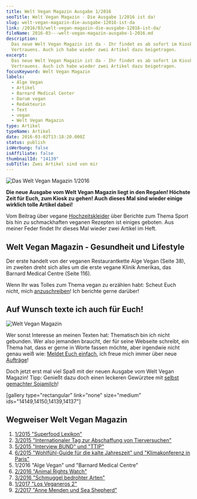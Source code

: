 ```yaml
---
title: Welt Vegan Magazin Ausgabe 1/2016
seoTitle: Welt Vegan Magazin - Die Ausgabe 1/2016 ist da!
slug: welt-vegan-magazin-die-ausgabe-12016-ist-da
link: /2016/03/welt-vegan-magazin-die-ausgabe-12016-ist-da/
fileName: 2016-03---welt-vegan-magazin-ausgabe-1-2016.md
description:
  Das neue Welt Vegan Magazin ist da - Ihr findet es ab sofort im Kiosk Eures
  Vertrauens. Auch ich habe wieder zwei Artikel dazu beigetragen.
excerpt:
  Das neue Welt Vegan Magazin ist da - Ihr findet es ab sofort im Kiosk Eures
  Vertrauens. Auch ich habe wieder zwei Artikel dazu beigetragen.
focusKeyword: Welt Vegan Magazin
labels:
  - Alge Vegan
  - Artikel
  - Barnard Medical Center
  - Darum vegan
  - Redakteurin
  - Text
  - vegan
  - Welt Vegan Magazin
type: Artikel
typeName: Artikel
date: 2016-03-02T13:18:20.000Z
status: publish
isWerbung: false
isAffiliate: false
thumbnailId: "14139"
subTitle: Zwei Artikel sind von mir
---
```


![Das Welt Vegan Magazin 1/2016](http://cardamonchai.com/wp-content/uploads/2016/03/25319062412_a3755328fb_z.jpg "Das Welt Vegan Magazin 1/2016")

<strong>Die neue Ausgabe vom Welt Vegan Magazin liegt in den Regalen! Höchste
Zeit für Euch, zum Kiosk zu gehen! Auch dieses Mal sind wieder einige wirklich
tolle Artikel dabei!</strong>

Vom Beitrag über vegane
<a href="http://cardamonchai.com/2016/02/hochzeitsfotografin-petra-fritzi-hennemann-im-interview/">Hochzeitskleider</a>
über Berichte zum Thema Sport bis hin zu schmackhaften veganen Rezepten ist
einiges geboten. Aus meiner Feder findet Ihr dieses Mal wieder zwei Artikel im
Heft.

## Welt Vegan Magazin - Gesundheit und Lifestyle

Der erste handelt von der veganen Restaurantkette Alge Vegan (Seite 38), im
zweiten dreht sich alles um die erste vegane Klinik Amerikas, das Barnard
Medical Centre (Seite 116).

Wenn Ihr was Tolles zum Thema vegan zu erzählen habt: Scheut Euch nicht, mich
<a href="mailto:info@cardamonchai.com">anzuschreiben</a>! Ich berichte gerne
darüber!

## Auf Wunsch texte ich auch für Euch!

![Welt Vegan Magazin](http://cardamonchai.com/wp-content/uploads/2016/03/25319089342_265805d22b_z-640x427.jpg "Text: Anne Reis")

Wer sonst Interesse an meinen Texten hat: Thematisch bin ich nicht gebunden. Wer
also jemanden braucht, der für seine Webseite schreibt, ein Thema hat, dass er
gerne in Worte fassen möchte, aber irgendwie nicht genau weiß wie:
<a href="mailto:info@cardamonchai.com">Meldet Euch einfach</a>, ich freue mich
immer über neue <a href="mailto:info@cardamonchai.com">Aufträge</a>!

Doch jetzt erst mal viel Spaß mit der neuen Ausgabe vom Welt Vegan Magazin!
Tipp: Genießt dazu doch einen leckeren Gewürztee mit
<a href="http://cardamonchai.com/2014/12/diy-sojamilch/">selbst gemachter
Sojamilch</a>!

[gallery type="rectangular" link="none" size="medium"
ids="14149,14150,14139,14137"]

## Wegweiser Welt Vegan Magazin

<ol>
    <li><a href="/2015/04/mein-erster-artikel-im-welt-vegan-magazin/">1/2015 "Superfood Lexikon"</a></li>
    <li><a href="/2015/05/das-neue-welt-vegan-magazin-ist-da/">3/2015 "Internationaler Tag zur Abschaffung von Tierversuchen"</a></li>
    <li><a href="/2015/10/die-fuenfte-ausgabe-vom-welt-vegan-magazin-ist-da/">5/2015 "Interview BUND" und "TTIP"</a></li>
    <li><a href="/2015/12/die-sechste-ausgabe-vom-welt-vegan-magazin-ist-da/">6/2015 "Wohlfühl-Guide für die kalte Jahreszeit" und "Klimakonferenz in Paris"</a></li>
    <li>1/2016 "Alge Vegan" und "Barnard Medical Centre"</li>
    <li><a href="http://cardamonchai.com/2016/08/welt-vegan-magazin-22016/">2/2016 "Animal Rights Watch"</a></li>
    <li><a href="http://cardamonchai.com/2016/09/thomas-d-im-welt-vegan-magazin/">3/2016 "Schmuggel bedrohter Arten"</a></li>
    <li><a href="http://cardamonchai.com/2017/03/los-veganeros-welt-vegan-magazin-1-2017/">1/2017 "Los Veganeros 2"</a></li>
    <li><a href="http://cardamonchai.com/2017/06/welt-vegan-magazin-2-2017-anne-menden/">2/2017 "Anne Menden und Sea Shepherd"</a></li>
</ol>

<span style="border-radius: 2px; text-indent: 20px; width: auto; padding: 0px 4px 0px 0px; text-align: center; font: bold 11px/20px 'Helvetica Neue',Helvetica,sans-serif; color: #ffffff; background: #bd081c no-repeat scroll 3px 50% / 14px 14px; position: absolute; opacity: 1; z-index: 8675309; display: none; cursor: pointer; top: 683px; left: 1016px;">Merken</span>
